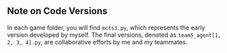 ## Note on Code Versions

In each game folder, you will find `mcts3.py`, which represents the early version developed by myself. The final versions, denoted as `team5_agent[1, 2, 3, 4].py`, are collaborative efforts by me and my teammates.
